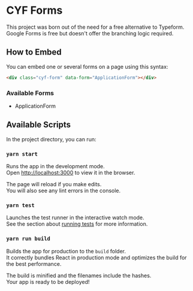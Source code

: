 # CYF Forms

This project was born out of the need for a free alternative to Typeform. Google Forms is free but doesn't offer  the
branching logic required.

## How to Embed

You can embed one or several forms on a page using this syntax:

```html
<div class="cyf-form" data-form="ApplicationForm"></div>
```

### Available Forms

- ApplicationForm


## Available Scripts

In the project directory, you can run:

### `yarn start`

Runs the app in the development mode.<br>
Open [http://localhost:3000](http://localhost:3000) to view it in the browser.

The page will reload if you make edits.<br>
You will also see any lint errors in the console.

### `yarn test`

Launches the test runner in the interactive watch mode.<br>
See the section about [running tests](https://facebook.github.io/create-react-app/docs/running-tests) for more information.

### `yarn run build`

Builds the app for production to the `build` folder.<br>
It correctly bundles React in production mode and optimizes the build for the best performance.

The build is minified and the filenames include the hashes.<br>
Your app is ready to be deployed!
